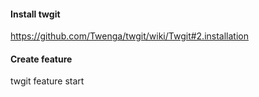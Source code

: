 
#### Install twgit

https://github.com/Twenga/twgit/wiki/Twgit#2.installation

#### Create feature

twgit feature start <NUM TICKET>
